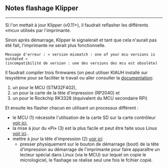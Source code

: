 ## Notes flashage Klipper

---
Si l'on mettait à jour Klipper (v0.11+), il faudrait reflasher les différents «mcu» utilisés par l'imprimante.

Sinon après démarrage, Klipper le signalerait et tant que cela n'aurait pas été fait, l'imprimante ne serait plus fonctionnelle.

    Message d'erreur : « version mismatch : one of your mcu versions is outdated »
    (incompatibilité de version : une des versions des mcu est obsolète)

Il faudrait compiler trois firmwares (on peut utiliser KIAUH installé sur lesystème pour se faciliter le travail ou aller consulter la [documentation](https://www.klipper3d.org/fr/Installation.html#compilation-et-flashage-du-micro-controleur):
1. un pour le MCU (STM32F402),
2. un pour la carte de la tête d'impression (RP2040) et
3. un pour le Rockchip RK3328 (équivalent du MCU secondaire RPi) 

Et ensuite les flasher chacun en utilisant un processus différent :
- le MCU (1) nécessite l'utilisation de la carte SD sur la carte contrôleur [voir ici](https://www.klipper3d.org/fr/SDCard_Updates.html#mises-a-jour-via-la-carte-sd),
- la mise à jour du «Pi» (3) est la plus facile et peut être faite sous Linux [voir ici](https://www.klipper3d.org/fr/RPi_microcontroller.html#microcontroleur-rpi)..
- mettre à jour la tête d'impression (2) [voir ici](https://github.com/Esoterical/voron_canbus/tree/main/toolhead_flashing#if-you-dont-have-canboot-installed)
    - presser physiquement sur le bouton de démarrage (boot) de la tête d'impression au démarrage de l'imprimante
    pour faire apparaître un lecteur spécial dans Linux (via le MCU) sur lequel on copie le micrologiciel,
    le flashage se réalise seul une fois le fcihier copié.
